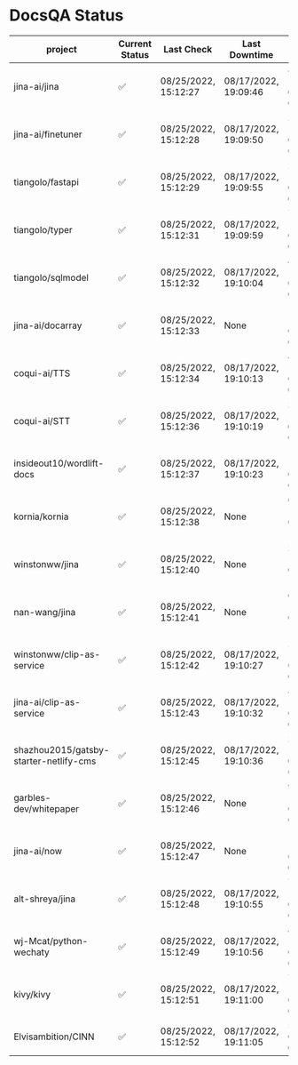 # DocsQA Status

|               project                |Current Status|     Last Check     |   Last Downtime    |              % Uptime              |
|--------------------------------------|--------------|--------------------|--------------------|------------------------------------|
|jina-ai/jina                          |✅            |08/25/2022, 15:12:27|08/17/2022, 19:09:46|87.740 (since 08/15/2022, 07:09:42) |
|jina-ai/finetuner                     |✅            |08/25/2022, 15:12:28|08/17/2022, 19:09:50|21.356 (since 08/15/2022, 07:09:42) |
|tiangolo/fastapi                      |✅            |08/25/2022, 15:12:29|08/17/2022, 19:09:55|21.369 (since 08/15/2022, 07:09:42) |
|tiangolo/typer                        |✅            |08/25/2022, 15:12:31|08/17/2022, 19:09:59|73.567 (since 08/15/2022, 07:09:42) |
|tiangolo/sqlmodel                     |✅            |08/25/2022, 15:12:32|08/17/2022, 19:10:04|87.780 (since 08/15/2022, 07:09:42) |
|jina-ai/docarray                      |✅            |08/25/2022, 15:12:33|None                |100.000 (since 08/24/2022, 01:39:12)|
|coqui-ai/TTS                          |✅            |08/25/2022, 15:12:34|08/17/2022, 19:10:13|87.771 (since 08/15/2022, 07:09:42) |
|coqui-ai/STT                          |✅            |08/25/2022, 15:12:36|08/17/2022, 19:10:19|21.382 (since 08/15/2022, 07:09:42) |
|insideout10/wordlift-docs             |✅            |08/25/2022, 15:12:37|08/17/2022, 19:10:23|198.333 (since 08/15/2022, 07:09:42)|
|kornia/kornia                         |✅            |08/25/2022, 15:12:38|None                |63.812 (since 08/23/2022, 16:11:04) |
|winstonww/jina                        |✅            |08/25/2022, 15:12:40|None                |25.485 (since 08/25/2022, 11:10:29) |
|nan-wang/jina                         |✅            |08/25/2022, 15:12:41|None                |69.737 (since 08/24/2022, 15:11:24) |
|winstonww/clip-as-service             |✅            |08/25/2022, 15:12:42|08/17/2022, 19:10:27|21.398 (since 08/15/2022, 07:09:42) |
|jina-ai/clip-as-service               |✅            |08/25/2022, 15:12:43|08/17/2022, 19:10:32|87.795 (since 08/15/2022, 07:09:42) |
|shazhou2015/gatsby-starter-netlify-cms|✅            |08/25/2022, 15:12:45|08/17/2022, 19:10:36|21.403 (since 08/15/2022, 07:09:42) |
|garbles-dev/whitepaper                |✅            |08/25/2022, 15:12:46|None                |90.072 (since 08/24/2022, 01:39:12) |
|jina-ai/now                           |✅            |08/25/2022, 15:12:47|None                |100.000 (since 08/24/2022, 01:39:12)|
|alt-shreya/jina                       |✅            |08/25/2022, 15:12:48|08/17/2022, 19:10:55|71.569 (since 08/15/2022, 07:09:42) |
|wj-Mcat/python-wechaty                |✅            |08/25/2022, 15:12:49|08/17/2022, 19:10:56|84.096 (since 08/15/2022, 07:09:42) |
|kivy/kivy                             |✅            |08/25/2022, 15:12:51|08/17/2022, 19:11:00|71.574 (since 08/15/2022, 07:09:42) |
|Elvisambition/CINN                    |✅            |08/25/2022, 15:12:52|08/17/2022, 19:11:05|5.199 (since 08/15/2022, 07:09:42)  |
